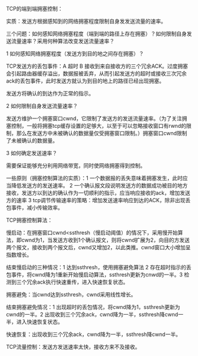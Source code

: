 TCP的端到端拥塞控制：

实质：发送方根据感知到的网络拥塞程度限制自身发发送流量的速率。

三个问题：如何感知网络拥塞程度（端到端的路径上存在拥塞）？如何限制自身发送流量速率？采用何种算法改变发送流量速率？

1 如何感知网络拥塞程度（发送方到目的地之间存在拥塞）？

TCP发送方的丢包事件：A 超时 B 接收到来自接收方的三个冗余ACK。过度拥塞会引起路由器缓存溢出，数据报被丢弃，从而引起发送方的超时或接收三次冗余ack的丢包事件，此时发送方就认为到目的地上的路径已经出现拥塞。

发送方将确认的到达作为正常的指示。

2 如何限制自身发送流量速率？

发送方维护一个拥塞窗口cwnd，它限制了发送方的发送流量速率。（为了关注拥塞控制，一般将拥塞tcp缓存设置的足够大，以至于可以忽略接收窗口有rwnd的限制，那么在发送方中未被确认的数据量仅受拥塞窗口限制。）拥塞窗口cwnd限制了未被确认的数据量。

3 如何确定发送速率？

需要保证能够充分利用网络带宽，同时使网络拥塞得到控制。

一些原则（拥塞控制算法的实质）：1 一个数据报的丢失意味着拥塞发生，此时应当降低发送方的发送速率。 2 一个确认报文段说明发送方的数据成功被目的地方接收，发送方以到达的确认作为一切顺利的指示，应当响应接收的ack，增加发送方的速率 3 tcp调节传输速率的策略：增加发送速率响应到达的ACK，除非出现丢包事件，减小传输效率。

TCP拥塞控制算法：

慢启动：在拥塞窗口cwnd<ssthresh（慢启动阈值）的情况下，采用慢开始算法，即cwnd为1，当发送方收到1个确认报文，则将cwnd扩展为2，向目的方发送两个报文，接收到两个报文后，cwnd又增加2，以此类推。cwnd窗口大小增加呈指数增长。

结束慢启动的三种情况：1 达到ssthresh，使用拥塞避免算法 2 存在超时指示的丢包事件，将cwnd降为1重新开始慢启动算法，ssthresh更新为cnwd的一半。3 检测到三个冗余ack执行快速重传，进入快速恢复状态。

拥塞避免：当cwnd达到ssthresh，cwnd采用线性增长。

结束拥塞避免情况：1 出现超时的丢包情况，将cwnd降为1，ssthresh更新为cwnd的一半。2 出现收到三个冗余ack，cwnd降为一半，ssthresh降cwnd一半，进入快速恢复状态。

快速恢复：出现收到三个冗余ack，cwnd降为一半，ssthresh降cwnd一半。

TCP流量控制：发送方发送速率太快，接收方来不及接收。